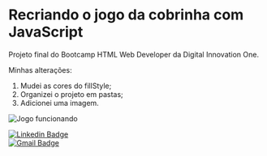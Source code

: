 # Recriando o jogo da cobrinha com JavaScript

Projeto final do Bootcamp HTML Web Developer da Digital Innovation One.

Minhas alterações:

1. Mudei as cores do fillStyle;
2. Organizei o projeto em pastas;
3. Adicionei uma imagem.



![Jogo funcionando](https://raw.githubusercontent.com/diegoalrais/.gitHub/blob/master/jogocobrinha.png)



[![Linkedin Badge](https://img.shields.io/badge/-Diego_Morais-blue?style=flat-square&logo=Linkedin&logoColor=white&link=https://www.linkedin.com/in/diego-morais-9666a61a9)](https://www.linkedin.com/in/diego-morais-9666a61a9)  
 [![Gmail Badge](https://img.shields.io/badge/-diegoalrais@gmail.com-c14438?style=flat-square&logo=Gmail&logoColor=white&link=mailto:diegoalrais@gmail.com)](mailto:diegoalrais@gmail.com)

